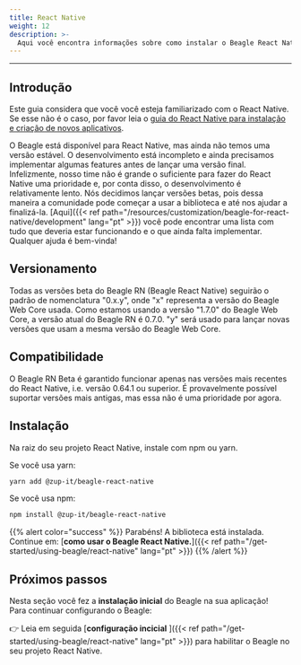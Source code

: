 ```yaml
---
title: React Native
weight: 12
description: >-
  Aqui você encontra informações sobre como instalar o Beagle React Native na sua aplicação 
---
```


---

## Introdução
Este guia considera que você você esteja familiarizado com o React Native. Se esse não é o caso,
por favor leia o [guia do React Native para instalação e criação de novos aplicativos](https://reactnative.dev/docs/environment-setup).

O Beagle está disponível para React Native, mas ainda não temos uma versão estável. O
desenvolvimento está incompleto e ainda precisamos implementar algumas features antes de lançar uma
versão final. Infelizmente, nosso time não é grande o suficiente para fazer do React Native uma
prioridade e, por conta disso, o desenvolvimento é relativamente lento. Nós decidimos lançar versões
betas, pois dessa maneira a comunidade pode começar a usar a biblioteca e até nos ajudar a
finalizá-la. [Aqui]({{< ref path="/resources/customization/beagle-for-react-native/development" lang="pt" >}})
você pode encontrar uma lista com tudo que deveria estar funcionando e o que ainda falta
implementar. Qualquer ajuda é bem-vinda!

## Versionamento
Todas as versões beta do Beagle RN (Beagle React Native) seguirão o padrão de nomenclatura  "0.x.y",
onde "x" representa a versão do Beagle Web Core usada. Como estamos usando a versão "1.7.0" do
Beagle Web Core, a versão atual do Beagle RN é 0.7.0. "y" será usado para lançar novas versões
que usam a mesma versão do Beagle Web Core.

## Compatibilidade
O Beagle RN Beta é garantido funcionar apenas nas versões mais recentes do React Native, i.e. versão
0.64.1 ou superior. É provavelmente possível suportar versões mais antigas, mas essa não é uma
prioridade por agora.

## Instalação
Na raiz do seu projeto React Native, instale com npm ou yarn.

Se você usa yarn:
```bash
yarn add @zup-it/beagle-react-native
```

Se você usa npm:
```bash
npm install @zup-it/beagle-react-native
```

{{% alert color="success" %}}
Parabéns! A biblioteca está instalada. Continue em:
[**como usar o Beagle React Native.**]({{< ref path="/get-started/using-beagle/react-native" lang="pt" >}})
{{% /alert %}}

## **Próximos passos**

Nesta seção você fez a **instalação inicial** do Beagle na sua aplicação!  
Para continuar configurando o Beagle:

👉 Leia em seguida
[**configuração incicial** ]({{< ref path="/get-started/using-beagle/react-native" lang="pt" >}})
para habilitar o Beagle no seu projeto React Native.
